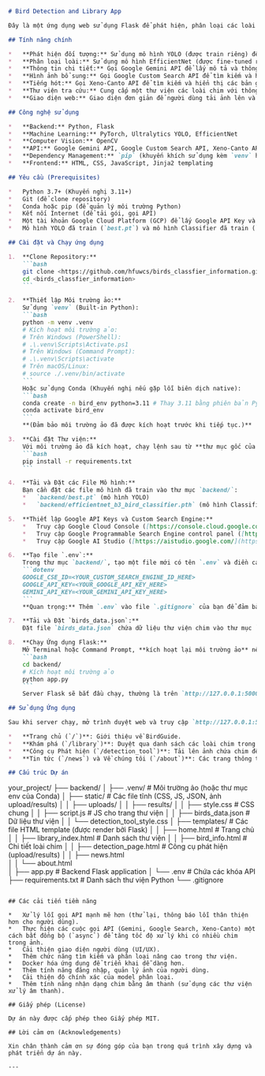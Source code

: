 ```markdown
# Bird Detection and Library App

Đây là một ứng dụng web sử dụng Flask để phát hiện, phân loại các loài chim trong ảnh, cung cấp thông tin chi tiết về loài đó thông qua các API bên ngoài, và hoạt động như một thư viện tra cứu về các loài chim.

## Tính năng chính

*   **Phát hiện đối tượng:** Sử dụng mô hình YOLO (được train riêng) để phát hiện vị trí của các con chim trong ảnh.
*   **Phân loại loài:** Sử dụng mô hình EfficientNet (được fine-tuned riêng) để phân loại loài cho từng con chim được phát hiện.
*   **Thông tin chi tiết:** Gọi Google Gemini API để lấy mô tả và thông tin về loài chim được phân loại.
*   **Hình ảnh bổ sung:** Gọi Google Custom Search API để tìm kiếm và hiển thị các hình ảnh khác của loài chim được phân loại.
*   **Tiếng hót:** Gọi Xeno-Canto API để tìm kiếm và hiển thị các bản ghi âm tiếng hót của loài chim.
*   **Thư viện tra cứu:** Cung cấp một thư viện các loài chim với thông tin chi tiết (tải từ file JSON), có chức năng tìm kiếm và xem chi tiết từng loài.
*   **Giao diện web:** Giao diện đơn giản để người dùng tải ảnh lên và duyệt thư viện.

## Công nghệ sử dụng

*   **Backend:** Python, Flask
*   **Machine Learning:** PyTorch, Ultralytics YOLO, EfficientNet
*   **Computer Vision:** OpenCV
*   **API:** Google Gemini API, Google Custom Search API, Xeno-Canto API
*   **Dependency Management:** `pip` (khuyến khích sử dụng kèm `venv` hoặc Conda)
*   **Frontend:** HTML, CSS, JavaScript, Jinja2 templating

## Yêu cầu (Prerequisites)

*   Python 3.7+ (Khuyến nghị 3.11+)
*   Git (để clone repository)
*   Conda hoặc pip (để quản lý môi trường Python)
*   Kết nối Internet (để tải gói, gọi API)
*   Một tài khoản Google Cloud Platform (GCP) để lấy Google API Key và thiết lập Google Custom Search Engine.
*   Mô hình YOLO đã train (`best.pt`) và mô hình Classifier đã train (`efficientnet_b3_bird_classifier.pth`).

## Cài đặt và Chạy ứng dụng

1.  **Clone Repository:**
    ```bash
    git clone <https://github.com/hfuwcs/birds_classfier_information.git>
    cd <birds_classfier_information>
    ```

2.  **Thiết lập Môi trường ảo:**
    Sử dụng `venv` (Built-in Python):
    ```bash
    python -m venv .venv
    # Kích hoạt môi trường ảo:
    # Trên Windows (PowerShell):
    # .\.venv\Scripts\Activate.ps1
    # Trên Windows (Command Prompt):
    # .\.venv\Scripts\activate
    # Trên macOS/Linux:
    # source ./.venv/bin/activate
    ```
    Hoặc sử dụng Conda (Khuyến nghị nếu gặp lỗi biên dịch native):
    ```bash
    conda create -n bird_env python=3.11 # Thay 3.11 bằng phiên bản Python bạn muốn
    conda activate bird_env
    ```
    **(Đảm bảo môi trường ảo đã được kích hoạt trước khi tiếp tục.)**

3.  **Cài đặt Thư viện:**
    Với môi trường ảo đã kích hoạt, chạy lệnh sau từ **thư mục gốc của dự án** (nơi có file `requirements.txt`):
    ```bash
    pip install -r requirements.txt
    ```

4.  **Tải và Đặt các File Mô hình:**
    Bạn cần đặt các file mô hình đã train vào thư mục `backend/`:
    *   `backend/best.pt` (mô hình YOLO)
    *   `backend/efficientnet_b3_bird_classifier.pth` (mô hình Classifier)

5.  **Thiết lập Google API Keys và Custom Search Engine:**
    *   Truy cập Google Cloud Console ([https://console.cloud.google.com/](https://console.cloud.google.com/)) để lấy **Google API Key**. Kích hoạt các API cần thiết (Custom Search API, Gemini API - nếu bạn dùng phiên bản từ GCP).
    *   Truy cập Google Programmable Search Engine control panel ([https://programmablesearchengine.google.com/controlpanel/](https://programmablesearchengine.google.com/controlpanel/)) để tạo một **Custom Search Engine** và lấy **Search Engine ID (cx)** của nó.
    *   Truy cập Google AI Studio ([https://aistudio.google.com/](https://aistudio.google.com/)) nếu bạn sử dụng Gemini API riêng (không qua GCP) để lấy **Gemini API Key**.

6.  **Tạo file `.env`:**
    Trong thư mục `backend/`, tạo một file mới có tên `.env` và điền các khóa API và ID bạn đã lấy được. **Thay thế `<YOUR_..._HERE>` bằng giá trị thực tế của bạn.**
    ```dotenv
    GOOGLE_CSE_ID=<YOUR_CUSTOM_SEARCH_ENGINE_ID_HERE>
    GOOGLE_API_KEY=<YOUR_GOOGLE_API_KEY_HERE>
    GEMINI_API_KEY=<YOUR_GEMINI_API_KEY_HERE>
    ```
    **Quan trọng:** Thêm `.env` vào file `.gitignore` của bạn để đảm bảo bạn không vô tình đẩy các khóa bí mật lên Git repository.

7.  **Tải và Đặt `birds_data.json`:**
    Đặt file `birds_data.json` chứa dữ liệu thư viện chim vào thư mục `backend/static/`.

8.  **Chạy Ứng dụng Flask:**
    Mở Terminal hoặc Command Prompt, **kích hoạt lại môi trường ảo** nếu chưa, và điều hướng đến thư mục `backend/`:
    ```bash
    cd backend/
    # Kích hoạt môi trường ảo
    python app.py
    ```
    Server Flask sẽ bắt đầu chạy, thường là trên `http://127.0.0.1:5000/`.

## Sử dụng Ứng dụng

Sau khi server chạy, mở trình duyệt web và truy cập `http://127.0.0.1:5000/`.

*   **Trang chủ (`/`)**: Giới thiệu về BirdGuide.
*   **Khám phá (`/library`)**: Duyệt qua danh sách các loài chim trong thư viện, có chức năng tìm kiếm. Click vào một loài chim để xem chi tiết.
*   **Công cụ Phát hiện (`/detection_tool`)**: Tải lên ảnh chứa chim để ứng dụng phát hiện, phân loại và hiển thị thông tin, hình ảnh, tiếng hót (nếu tìm thấy). Từ kết quả, có liên kết đến trang chi tiết trong thư viện.
*   **Tin tức (`/news`) và Về chúng tôi (`/about`)**: Các trang thông tin tĩnh (nếu bạn đã tích hợp).

## Cấu trúc Dự án

```
your_project/
├── backend/
│   ├── .venv/             # Môi trường ảo (hoặc thư mục env của Conda)
│   ├── static/            # Các file tĩnh (CSS, JS, JSON, ảnh upload/results)
│   │   ├── uploads/
│   │   ├── results/
│   │   ├── style.css         # CSS chung
│   │   ├── script.js         # JS cho trang thư viện
│   │   ├── birds_data.json   # Dữ liệu thư viện
│   │   └── detection_tool_style.css
│   ├── templates/         # Các file HTML template (được render bởi Flask)
│   │   ├── home.html           # Trang chủ
│   │   ├── library_index.html  # Danh sách thư viện
│   │   ├── bird_info.html      # Chi tiết loài chim
│   │   ├── detection_page.html # Công cụ phát hiện (upload/results)
│   │   ├── news.html           
│   │   └── about.html          
│   ├── app.py             # Backend Flask application
│   └── .env               # Chứa các khóa API
├── requirements.txt       # Danh sách thư viện Python
└── .gitignore
```

## Các cải tiến tiềm năng

*   Xử lý lỗi gọi API mạnh mẽ hơn (thử lại, thông báo lỗi thân thiện hơn cho người dùng).
*   Thực hiện các cuộc gọi API (Gemini, Google Search, Xeno-Canto) một cách bất đồng bộ (`async`) để tăng tốc độ xử lý khi có nhiều chim trong ảnh.
*   Cải thiện giao diện người dùng (UI/UX).
*   Thêm chức năng tìm kiếm và phân loại nâng cao trong thư viện.
*   Docker hóa ứng dụng để triển khai dễ dàng hơn.
*   Thêm tính năng đăng nhập, quản lý ảnh của người dùng.
*   Cải thiện độ chính xác của model phân loại.
*   Thêm tính năng nhận dạng chim bằng âm thanh (sử dụng các thư viện xử lý âm thanh).

## Giấy phép (License)

Dự án này được cấp phép theo Giấy phép MIT.

## Lời cảm ơn (Acknowledgements)

Xin chân thành cảm ơn sự đóng góp của bạn trong quá trình xây dựng và phát triển dự án này.

---
```